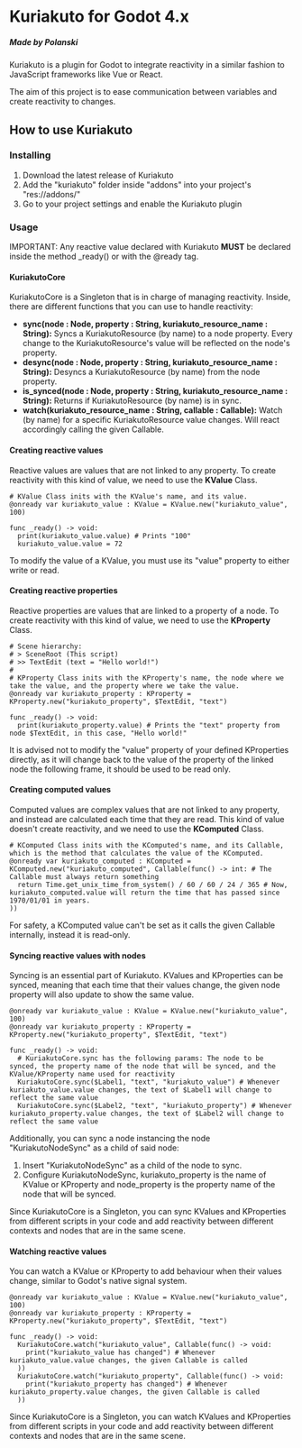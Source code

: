 # Kuriakuto for Godot 4.x
##### Made by Polanski

Kuriakuto is a plugin for Godot to integrate reactivity in a similar fashion to JavaScript frameworks like Vue or React.

The aim of this project is to ease communication between variables and create reactivity to changes.

## How to use Kuriakuto

### Installing
1. Download the latest release of Kuriakuto
2. Add the "kuriakuto" folder inside "addons" into your project's "res://addons/"
3. Go to your project settings and enable the Kuriakuto plugin

### Usage
IMPORTANT: Any reactive value declared with Kuriakuto **MUST** be declared inside the method _ready() or with the @ready tag.

#### KuriakutoCore
KuriakutoCore is a Singleton that is in charge of managing reactivity. Inside, there are different functions that you can use to handle reactivity:
- **sync(node : Node, property : String, kuriakuto_resource_name : String):** Syncs a KuriakutoResource (by name) to a node property. Every change to the KuriakutoResource's value will be reflected on the node's property.
- **desync(node : Node, property : String, kuriakuto_resource_name : String):** Desyncs a KuriakutoResource (by name) from the node property.
- **is_synced(node : Node, property : String, kuriakuto_resource_name : String):** Returns if KuriakutoResource (by name) is in sync.
- **watch(kuriakuto_resource_name : String, callable : Callable):** Watch (by name) for a specific KuriakutoResource value changes. Will react accordingly calling the given Callable.

#### Creating reactive values
Reactive values are values that are not linked to any property. To create reactivity with this kind of value, we need to use the **KValue** Class.
```gdscript
# KValue Class inits with the KValue's name, and its value.
@onready var kuriakuto_value : KValue = KValue.new("kuriakuto_value", 100)

func _ready() -> void:
  print(kuriakuto_value.value) # Prints "100"
  kuriakuto_value.value = 72
```

To modify the value of a KValue, you must use its "value" property to either write or read.

#### Creating reactive properties
Reactive properties are values that are linked to a property of a node. To create reactivity with this kind of value, we need to use the **KProperty** Class.
```gdscript
# Scene hierarchy:
# > SceneRoot (This script)
# >> TextEdit (text = "Hello world!")
#
# KProperty Class inits with the KProperty's name, the node where we take the value, and the property where we take the value.
@onready var kuriakuto_property : KProperty = KProperty.new("kuriakuto_property", $TextEdit, "text")

func _ready() -> void:
  print(kuriakuto_property.value) # Prints the "text" property from node $TextEdit, in this case, "Hello world!"
```

It is advised not to modify the "value" property of your defined KProperties directly, as it will change back to the value of the property of the linked node the following frame, it should be used to be read only.

#### Creating computed values
Computed values are complex values that are not linked to any property, and instead are calculated each time that they are read. This kind of value doesn't create reactivity, and we need to use the **KComputed** Class.
```gdscript
# KComputed Class inits with the KComputed's name, and its Callable, which is the method that calculates the value of the KComputed.
@onready var kuriakuto_computed : KComputed = KComputed.new("kuriakuto_computed", Callable(func() -> int: # The Callable must always return something
  return Time.get_unix_time_from_system() / 60 / 60 / 24 / 365 # Now, kuriakuto_computed.value will return the time that has passed since 1970/01/01 in years.
))
```

For safety, a KComputed value can't be set as it calls the given Callable internally, instead it is read-only.

#### Syncing reactive values with nodes
Syncing is an essential part of Kuriakuto. KValues and KProperties can be synced, meaning that each time that their values change, the given node property will also update to show the same value.
```gdscript
@onready var kuriakuto_value : KValue = KValue.new("kuriakuto_value", 100)
@onready var kuriakuto_property : KProperty = KProperty.new("kuriakuto_property", $TextEdit, "text")

func _ready() -> void:
  # KuriakutoCore.sync has the following params: The node to be synced, the property name of the node that will be synced, and the KValue/KProperty name used for reactivity
  KuriakutoCore.sync($Label1, "text", "kuriakuto_value") # Whenever kuriakuto_value.value changes, the text of $Label1 will change to reflect the same value
  KuriakutoCore.sync($Label2, "text", "kuriakuto_property") # Whenever kuriakuto_property.value changes, the text of $Label2 will change to reflect the same value
```
Additionally, you can sync a node instancing the node "KuriakutoNodeSync" as a child of said node:
1. Insert "KuriakutoNodeSync" as a child of the node to sync.
2. Configure KuriakutoNodeSync, kuriakuto_property is the name of KValue or KProperty and node_property is the property name of the node that will be synced.

Since KuriakutoCore is a Singleton, you can sync KValues and KProperties from different scripts in your code and add reactivity between different contexts and nodes that are in the same scene.

#### Watching reactive values
You can watch a KValue or KProperty to add behaviour when their values change, similar to Godot's native signal system.
```gdscript
@onready var kuriakuto_value : KValue = KValue.new("kuriakuto_value", 100)
@onready var kuriakuto_property : KProperty = KProperty.new("kuriakuto_property", $TextEdit, "text")

func _ready() -> void:
  KuriakutoCore.watch("kuriakuto_value", Callable(func() -> void:
    print("kuriakuto_value has changed") # Whenever kuriakuto_value.value changes, the given Callable is called
  ))
  KuriakutoCore.watch("kuriakuto_property", Callable(func() -> void:
    print("kuriakuto_property has changed") # Whenever kuriakuto_property.value changes, the given Callable is called
  ))
```

Since KuriakutoCore is a Singleton, you can watch KValues and KProperties from different scripts in your code and add reactivity between different contexts and nodes that are in the same scene.
